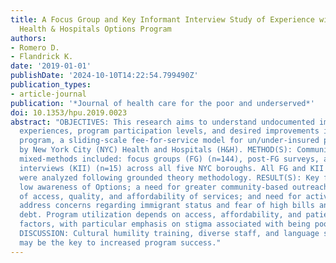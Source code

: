 ```yaml
---
title: A Focus Group and Key Informant Interview Study of Experience with the NYC
  Health & Hospitals Options Program
authors:
- Romero D.
- Flandrick K.
date: '2019-01-01'
publishDate: '2024-10-10T14:22:54.799490Z'
publication_types:
- article-journal
publication: '*Journal of health care for the poor and underserved*'
doi: 10.1353/hpu.2019.0023
abstract: "OBJECTIVES: This research aims to understand undocumented immigrant participants'
  experiences, program participation levels, and desired improvements in the Options
  program, a sliding-scale fee-for-service model for un/under-insured patients operated
  by New York City (NYC) Health and Hospitals (H&H). METHOD(S): Community-engaged,
  mixed-methods included: focus groups (FG) (n=144), post-FG surveys, and key informant
  interviews (KII) (n=15) across all five NYC boroughs. All FG and KII transcripts
  were analyzed following grounded theory methodology. RESULT(S): Key findings include
  low awareness of Options; a need for greater community-based outreach efforts; prioritization
  of access, quality, and affordability of services; and need for activities that
  address concerns regarding immigrant status and fear of high bills and long-term
  debt. Program utilization depends on access, affordability, and patient experience
  factors, with particular emphasis on stigma associated with being poor and un/underinsured.
  DISCUSSION: Cultural humility training, diverse staff, and language services access
  may be the key to increased program success."
---
```

